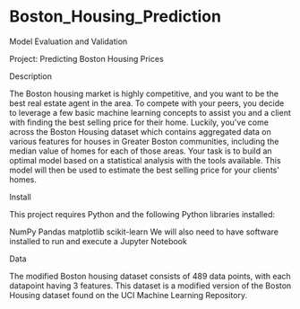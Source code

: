 # Boston_Housing_Prediction

Model Evaluation and Validation

Project: Predicting Boston Housing Prices

Description

The Boston housing market is highly competitive, and you want to be the best real estate agent in the area. To compete with your peers, you decide to leverage a few basic machine learning concepts to assist you and a client with finding the best selling price for their home. Luckily, you've come across the Boston Housing dataset which contains aggregated data on various features for houses in Greater Boston communities, including the median value of homes for each of those areas. Your task is to build an optimal model based on a statistical analysis with the tools available. This model will then be used to estimate the best selling price for your clients' homes.

Install

This project requires Python and the following Python libraries installed:

NumPy
Pandas
matplotlib
scikit-learn
We will also need to have software installed to run and execute a Jupyter Notebook

Data

The modified Boston housing dataset consists of 489 data points, with each datapoint having 3 features. This dataset is a modified version of the Boston Housing dataset found on the UCI Machine Learning Repository.

